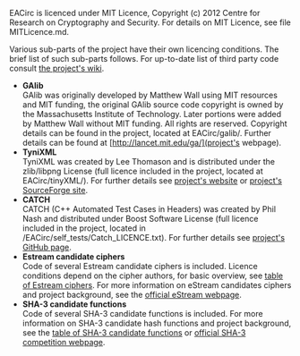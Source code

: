 EACirc is licenced under MIT Licence, Copyright (c) 2012 Centre for Research on Cryptography and Security. For details on MIT Licence, see file MITLicence.md.

Various sub-parts of the project have their own licencing conditions. The brief list of such sub-parts follows. For up-to-date list of third party code consult [the project's wiki](http://github.com/petrs/EACirc/wiki/Third-party-libraries).

* **GAlib**  
GAlib was originally developed by Matthew Wall using MIT resources and MIT funding, the original GAlib source code copyright is owned by the Massachusetts Institute of Technology. Later portions were added by Matthew Wall without MIT funding. All rights are reserved. Copyright details can be found in the project, located at EACirc/galib/. Further details can be found at [http://lancet.mit.edu/ga/](project's webpage).
* **TyniXML**  
TyniXML was created by Lee Thomason and is distributed under the zlib/libpng License (full licence included in the project, located at EACirc/tinyXML/). For further details see [project's website](http://www.grinninglizard.com/tinyxml/) or [project's SourceForge site](http://sourceforge.net/projects/tinyxml).
* **CATCH**  
CATCH (C++ Automated Test Cases in Headers) was created by Phil Nash and distributed under Boost Software License (full licence included in the project, located in /EACirc/self_tests/Catch_LICENCE.txt). For further details see [project's GitHub page](http://github.com/philsquared/Catch).
* **Estream candidate ciphers**  
Code of several Estream candidate ciphers is included. Licence conditions depend on the cipher authors, for basic overview, see [table of Estream ciphers](http://github.com/petrs/EACirc/wiki/eStream-ciphers). For more information on eStream candidates ciphers and project background, see the [official eStream webpage](http://www.ecrypt.eu.org/stream/index.html).
* **SHA-3 candidate functions**  
Code of several SHA-3 candidate functions is included. For more information on SHA-3 candidate hash functions and project background, see the [table of SHA-3 candidate functions](http://github.com/petrs/EACirc/wiki/SHA3-hash-functions) or [official SHA-3 competition webpage](http://csrc.nist.gov/groups/ST/hash/sha-3/index.html).